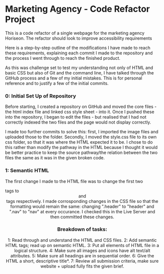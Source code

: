 # Marketing Agency - Code Refactor Project
This is a code refactor of a single webpage for the marketing agency Horiseon. The refactor should look to improve accessibility requirements

Here is a step-by-step outline of the modifications I have made to reach these requirements, explaining each commit I made to the repository and the process I went through to reach the finished product.

As this was challenge set to test my understanding not only of HTML and basic CSS but also of Git and the command line, I have talked through the GitHub process and a few of my initial mistakes. This is for personal reference and to justify a few of the initial commits.   

### 0: Initial Set Up of Repository
Before starting, I created a repository on GitHub and moved the core files - the html index file and linked css style sheet - into it. Once I pushed these into the repository, I began to edit the files - but realised that I had not correctly indexed the two files and the page would not display correctly.

I made too further commits to solve this: first, I imported the image files and uploaded those to the folder. Secondly, I moved the style.css file to its own css folder, so that it was where the HTML expected it to be. I chose to do this rather than modify the pathway in the HTML because I thought it would be better practice to keep the source pathway/the relation between the two files the same as it was in the given broken code.

### 1: Semantic HTML
The first change I made to the HTML file was to change the first two <div> tags to <header> and <nav> tags respectively. I made corrosponding changes in the CSS file so that the formatting would remain the same: changing ".header" to "header" and ".nav" to "nav" at every occurance. I checked this in the Live Server and then committed these changes.   


### Breakdown of tasks:
1: Read through and understand the HTML and CSS files.
2: Add semantic HTML tags; read up on semantic HTML.
3: Put all elements of HTML file in a logical structure.
4: Make sure all images and icons have alt text/alt attributes.
5: Make sure all headings are in sequential order.
6: Give the HTML a short, descriptive title*. 
7: Review all submission criteria, make sure website + upload fully fits the given brief. 
